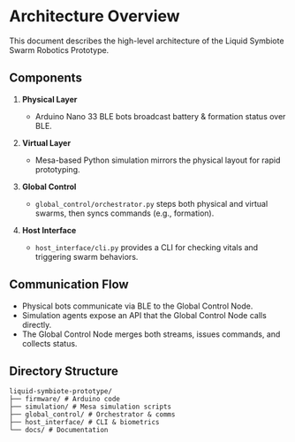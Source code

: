 # Architecture Overview

This document describes the high-level architecture of the Liquid Symbiote Swarm Robotics Prototype.

## Components

1. **Physical Layer**  
   - Arduino Nano 33 BLE bots broadcast battery & formation status over BLE.

2. **Virtual Layer**  
   - Mesa-based Python simulation mirrors the physical layout for rapid prototyping.

3. **Global Control**  
   - `global_control/orchestrator.py` steps both physical and virtual swarms, then syncs commands (e.g., formation).

4. **Host Interface**  
   - `host_interface/cli.py` provides a CLI for checking vitals and triggering swarm behaviors.

## Communication Flow

- Physical bots communicate via BLE to the Global Control Node.  
- Simulation agents expose an API that the Global Control Node calls directly.  
- The Global Control Node merges both streams, issues commands, and collects status.

## Directory Structure

```
liquid-symbiote-prototype/
├── firmware/ # Arduino code
├── simulation/ # Mesa simulation scripts
├── global_control/ # Orchestrator & comms
├── host_interface/ # CLI & biometrics
└── docs/ # Documentation
```
